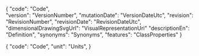 

<!-- #ETIM.Class -> bSDD.Class -->
{
    "code": "Code",  
    "version": "VersionNumber",
    <!-- "status": "Status",     # Active / Inactive / Preview -->
    "mutationDate": "VersionDateUtc",
    "revision": "RevisionNumber",
    "revisionDate": "RevisionDateUtc",
    <!-- "modelling": true, -->
    "dimensionalDrawingSvgUrl": "VisualRepresentationUri"
    "descriptionEn": "Definition",
    <!-- or name?? -->
    "synonyms": "Synonyms",
    "features": "ClassProperties"
    <!-- "group": {"code": "MG000042"} -->
}

<!-- #ETIM.Feature -> bSDD.Property -->
{
    "code": "Code",
    <!-- "unit": {"description": "Millimeter","abbreviation": "mm"}, -->
    "unit": "Units",
}